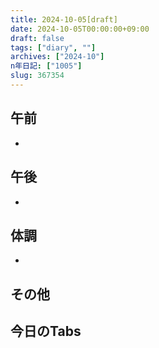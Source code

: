 ```yaml
---
title: 2024-10-05[draft]
date: 2024-10-05T00:00:00+09:00
draft: false
tags: ["diary", ""]
archives: ["2024-10"]
n年日記: ["1005"]
slug: 367354
---
```

## 午前
- 
## 午後
- 
## 体調
- 
## その他
## 今日のTabs